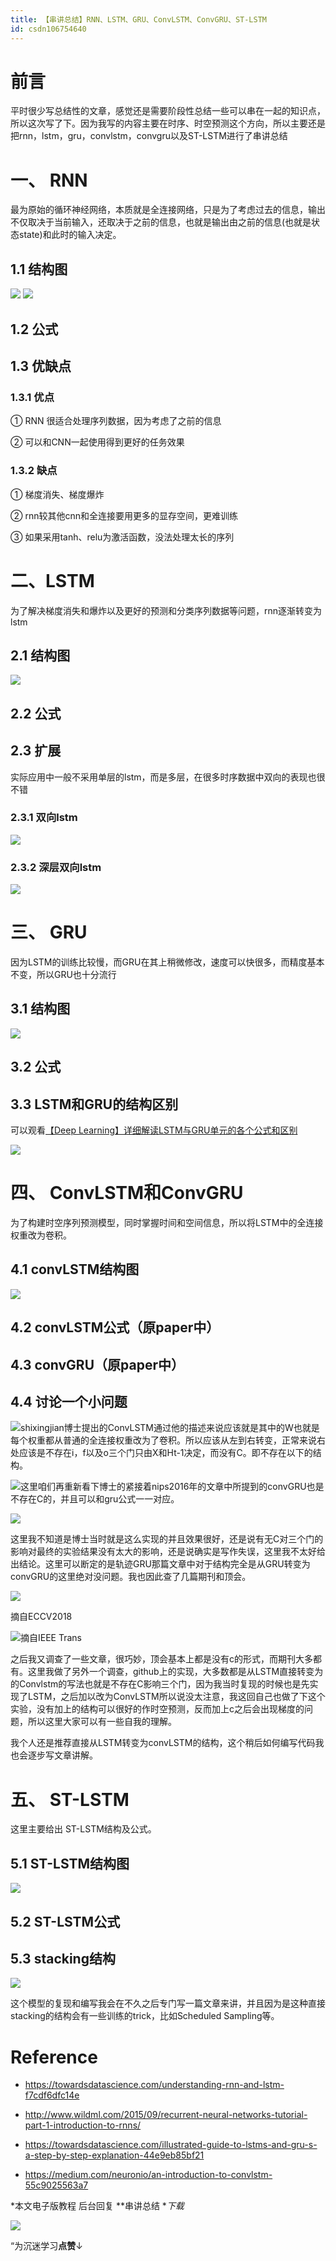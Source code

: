```yaml
---
title: 【串讲总结】RNN、LSTM、GRU、ConvLSTM、ConvGRU、ST-LSTM
id: csdn106754640
---
```


# 前言

平时很少写总结性的文章，感觉还是需要阶段性总结一些可以串在一起的知识点，所以这次写了下。因为我写的内容主要在时序、时空预测这个方向，所以主要还是把rnn，lstm，gru，convlstm，convgru以及ST-LSTM进行了串讲总结

# 一、 RNN

最为原始的循环神经网络，本质就是全连接网络，只是为了考虑过去的信息，输出不仅取决于当前输入，还取决于之前的信息，也就是输出由之前的信息(也就是状态state)和此时的输入决定。

## 1.1 结构图

![](../img/7c186491be6509d39ec4e128c28603e8.png) ![](../img/8d9b3bc1f90777d4212e93d9fb8ddc76.png)

## 1.2 公式

## 1.3 优缺点

### 1.3.1 优点

① RNN 很适合处理序列数据，因为考虑了之前的信息

② 可以和CNN一起使用得到更好的任务效果

### 1.3.2 缺点

① 梯度消失、梯度爆炸

② rnn较其他cnn和全连接要用更多的显存空间，更难训练

③ 如果采用tanh、relu为激活函数，没法处理太长的序列

# 二、LSTM

为了解决梯度消失和爆炸以及更好的预测和分类序列数据等问题，rnn逐渐转变为lstm

## 2.1 结构图

![](../img/8d4dff1f680ae300db94f5efa8f2f9eb.png)

## 2.2 公式

## 2.3 扩展

实际应用中一般不采用单层的lstm，而是多层，在很多时序数据中双向的表现也很不错

### 2.3.1 双向lstm

![](../img/799a590a8357ee284e2282975e0467af.png)

### 2.3.2 深层双向lstm

![](../img/1ebe6ae31a4decdee9b5024f614e9b23.png)

# 三、 GRU

因为LSTM的训练比较慢，而GRU在其上稍微修改，速度可以快很多，而精度基本不变，所以GRU也十分流行

## 3.1 结构图

![](../img/88f7ed2776a9e5e9e978714fe30cd126.png)

## 3.2 公式

## 3.3 LSTM和GRU的结构区别

可以观看[【Deep Learning】详细解读LSTM与GRU单元的各个公式和区别](http://mp.weixin.qq.com/s?__biz=MzA4ODUxNjUzMQ%3D%3D&chksm=9029b13ea75e3828a42d6924cd3e54870d68f312193102b5050f5bd9f3537a1332fc224c5f4e&idx=1&mid=2247484386&scene=21&sn=9ed93e969fa96c8a36c9fdb16a05da24#wechat_redirect)

![](../img/eae923f46bc7942cf27f50b14c70d8ca.png)

# 四、 ConvLSTM和ConvGRU

为了构建时空序列预测模型，同时掌握时间和空间信息，所以将LSTM中的全连接权重改为卷积。

## 4.1 convLSTM结构图

![](../img/6234580b1c340772fddccea103a87b8e.png)

## 4.2 convLSTM公式（原paper中）

## 4.3 convGRU（原paper中）

## 4.4 讨论一个小问题

![](../img/f06f359693a6c229345a97dbc158e612.png)shixingjian博士提出的ConvLSTM通过他的描述来说应该就是其中的W也就是每个权重都从普通的全连接权重改为了卷积。所以应该从左到右转变，正常来说右处应该是不存在i，f以及o三个门只由X和Ht-1决定，而没有C。即不存在以下的结构。

![](../img/e7f1e81eb412757626385ac8c3804189.png)这里咱们再重新看下博士的紧接着nips2016年的文章中所提到的convGRU也是不存在C的，并且可以和gru公式一一对应。

![](../img/b3dcb88e3395173bdd76da99342b387f.png)

这里我不知道是博士当时就是这么实现的并且效果很好，还是说有无C对三个门的影响对最终的实验结果没有太大的影响，还是说确实是写作失误，这里我不太好给出结论。这里可以断定的是轨迹GRU那篇文章中对于结构完全是从GRU转变为convGRU的这里绝对没问题。我也因此查了几篇期刊和顶会。

![](../img/01212b1ca12c36c1a25a12d60931e423.png)

<figcaption>摘自ECCV2018</figcaption>

![](../img/4cd4c4bd9ebb5cb0120e36844f90dd2e.png)摘自IEEE Trans

之后我又调查了一些文章，很巧妙，顶会基本上都是没有c的形式，而期刊大多都有。这里我做了另外一个调查，github上的实现，大多数都是从LSTM直接转变为的Convlstm的写法也就是不存在C影响三个门，因为我当时复现的时候也是先实现了LSTM，之后加以改为ConvLSTM所以说没太注意，我这回自己也做了下这个实验，没有加上的结构可以很好的作时空预测，反而加上c之后会出现梯度的问题，所以这里大家可以有一些自我的理解。

我个人还是推荐直接从LSTM转变为convLSTM的结构，这个稍后如何编写代码我也会逐步写文章讲解。

# 五、 ST-LSTM

这里主要给出 ST-LSTM结构及公式。

## 5.1 ST-LSTM结构图

![](../img/baff1d88dcfd4cf9f049fbfbb7c85616.png)

## 5.2 ST-LSTM公式

## 5.3 stacking结构

![](../img/86bf7dfd12a65826522c022ac4b66dbf.png)

这个模型的复现和编写我会在不久之后专门写一篇文章来讲，并且因为是这种直接stacking的结构会有一些训练的trick，比如Scheduled Sampling等。

# Reference

*   https://towardsdatascience.com/understanding-rnn-and-lstm-f7cdf6dfc14e

*   http://www.wildml.com/2015/09/recurrent-neural-networks-tutorial-part-1-introduction-to-rnns/

*   https://towardsdatascience.com/illustrated-guide-to-lstms-and-gru-s-a-step-by-step-explanation-44e9eb85bf21

*   https://medium.com/neuronio/an-introduction-to-convlstm-55c9025563a7

*本文电子版教程 后台回复 **串讲总结 **下载*

![](../img/ac1260bd6d55ebcd4401293b8b1ef5ff.png)

“为沉迷学习**点赞**↓